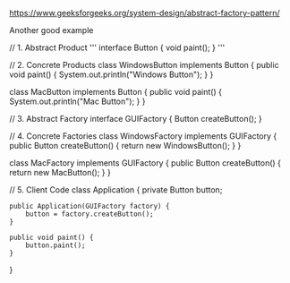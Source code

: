 https://www.geeksforgeeks.org/system-design/abstract-factory-pattern/

Another good example

// 1. Abstract Product
'''
interface Button {
    void paint();
}
'''

// 2. Concrete Products
class WindowsButton implements Button {
    public void paint() {
        System.out.println("Windows Button");
    }
}

class MacButton implements Button {
    public void paint() {
        System.out.println("Mac Button");
    }
}

// 3. Abstract Factory
interface GUIFactory {
    Button createButton();
}

// 4. Concrete Factories
class WindowsFactory implements GUIFactory {
    public Button createButton() {
        return new WindowsButton();
    }
}

class MacFactory implements GUIFactory {
    public Button createButton() {
        return new MacButton();
    }
}

// 5. Client Code
class Application {
    private Button button;

    public Application(GUIFactory factory) {
        button = factory.createButton();
    }

    public void paint() {
        button.paint();
    }
}

